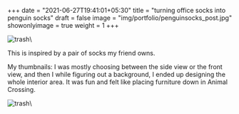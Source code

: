 +++
date = "2021-06-27T19:41:01+05:30"
title = "turning office socks into penguin socks"
draft = false
image = "img/portfolio/penguinsocks_post.jpg"
showonlyimage = true
weight = 1
+++

![trash](/img/portfolio/penguinsocks_post.jpg)\

This is inspired by a pair of socks my friend owns.

My thumbnails: I was mostly choosing between the side view or the front view, and then I while figuring out a background, I ended up designing the whole interior area. It was fun and felt like placing furniture down in Animal Crossing.

![trash](/img/extra/penguinsocks_ex0.jpg)\
